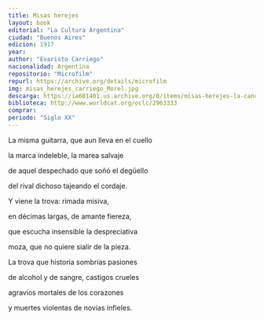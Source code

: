 ```yaml
---
title: Misas herejes
layout: book
editorial: "La Cultura Argentina"
ciudad: "Buenos Aires"
edicion: 1917
year:
author: "Evaristo Carriego"
nacionalidad: Argentina
repositorio: "Microfilm"
repurl: https://archive.org/details/microfilm
img: misas_herejes_carriego_Morel.jpg
descarga: https://ia601401.us.archive.org/0/items/misas-herejes-la-cancion-del-barrio/Misas%20herejes%20%3B%20La%20canci%C3%B3n%20del%20barrio.pdf
biblioteca: http://www.worldcat.org/oclc/2963333
comprar: 
periodo: "Siglo XX"
---
```

 

La misma guitarra, que aun lleva en el cuello
 
la marca indeleble, la marea salvaje
 
de aquel despechado que soñó el degüello
 
del rival dichoso tajeando el cordaje.
 
Y viene la trova: rimada misiva, 

en décimas largas, de amante fiereza,
 
que escucha insensible la despreciativa
 
moza, que no quiere sialir de la pieza.
 
La trova que historia sombrías pasiones
 
de alcohol y de sangre, castigos crueles
 
agravios mortales de los corazones 

y muertes violentas de novias infieles. 
 
